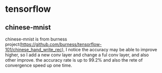 # tensorflow
## chinese-mnist
chinese-mnist is from burness project(https://github.com/burness/tensorflow-101/chinese_hand_write_rec), I notice the accuracy may be able to improve higher, so I add a new conv layer and change a ful conv layer, and also other improve. the accuracy rate is up to 99.2% and also the rete of convergence speed up one time.
